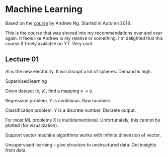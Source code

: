 # Machine Learning

Based on the [course][mlcourse] by Andrew Ng. Started in Autumn 2018.

This is the course that was shoved into my recommendations over and over again.
It feels like Andrew is my relative or something.
I'm delighted that this course if freely available on YT. Very cool.

## Lecture 01

AI is the new electricity. It will disrupt a lot of spheres. Demand is high.

Supervised learning

Given dataset (x, y), find a mapping x -> y.

Regression problem. Y is continious. Raw numbers

Classification problem. Y is a discrete number. Discrete output.

For most ML problems X is multidementional.
Unfortunately, this cannot be plotted (for visualization).

Support vector machine algorithms works with infinite dimension of vector.

Unsupervised learning – give structure to unstructured data. Get insights from data.

[mlcourse]: https://www.youtube.com/playlist?list=PLoROMvodv4rMiGQp3WXShtMGgzqpfVfbU
